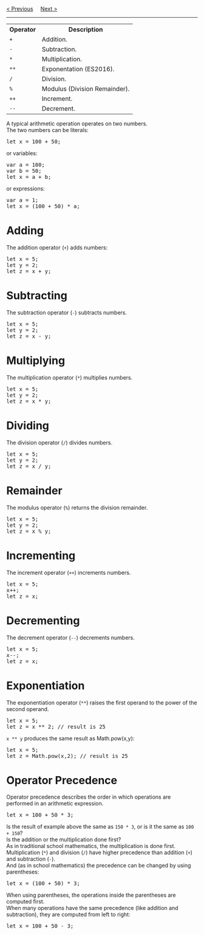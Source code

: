 <a href="/JS/Operators/Main.md">&lt; Previous</a>
&nbsp;&nbsp;&nbsp;
<a href="/JS/Operators/Assignment.md">Next &gt;</a>
<hr>
<table class="ws-table-all notranslate">
  <tr>
    <th>Operator</th>
    <th>Description</th>
  </tr>
  <tr>
    <td><code>+</code></td>
    <td>Addition.</td>
  </tr>
  <tr>
    <td><code>-</code></td>
    <td>Subtraction.</td>
  </tr>
  <tr>
    <td><code>*</code></td>
    <td>Multiplication.</td>
  </tr>
  <tr>
    <td><code>**</code></td>
    <td>Exponentation (ES2016).</td>
  </tr>
  <tr>
    <td><code>/</code></td>
    <td>Division.</td>
  </tr>
  <tr>
    <td><code>%</code></td>
    <td>Modulus (Division Remainder).</td>
  </tr>
  <tr>
    <td><code>++</code></td>
    <td>Increment.</td>
  </tr>
  <tr>
    <td><code>--</code></td>
    <td>Decrement.</td>
  </tr>
</table>
A typical arithmetic operation operates on two numbers.
<br>
The two numbers can be literals:
<pre>let x = 100 + 50;</pre>
or variables:
<pre>
var a = 100;
var b = 50;
let x = a + b;
</pre>
or expressions:
<pre>
var a = 1;
let x = (100 + 50) * a;
</pre>
<h1>Adding</h1>
The addition operator (<code>+</code>) adds numbers:
<pre>
let x = 5;
let y = 2;
let z = x + y;
</pre>
<h1>Subtracting</h1>
The subtraction operator (<code>-</code>) subtracts numbers.
<pre>
let x = 5;
let y = 2;
let z = x - y;
</pre>
<h1>Multiplying</h1>
The multiplication operator (<code>*</code>) multiplies numbers.
<pre>
let x = 5;
let y = 2;
let z = x * y;
</pre>
<h1>Dividing</h1>
The division operator (<code>/</code>) divides numbers.
<pre>
let x = 5;
let y = 2;
let z = x / y;
</pre>
<h1>Remainder</h1>
The modulus operator (<code>%</code>) returns the division remainder.
<pre>
let x = 5;
let y = 2;
let z = x % y;
</pre>
<h1>Incrementing</h1>
The increment operator (<code>++</code>) increments numbers.
<pre>
let x = 5;
x++;
let z = x;
</pre>
<h1>Decrementing</h1>
The decrement operator (<code>--</code>) decrements numbers.
<pre>
let x = 5;
x--;
let z = x;
</pre>
<h1>Exponentiation</h1>
The exponentiation operator (<code>**</code>) raises the first operand to the power of the second operand.
<pre>
let x = 5;
let z = x ** 2; // result is 25
</pre>
<code>x ** y</code> produces the same result as Math.pow(x,y):
<pre>
let x = 5;
let z = Math.pow(x,2); // result is 25
</pre>
<h1>Operator Precedence</h1>
Operator precedence describes the order in which operations are performed in an arithmetic expression.
<pre>let x = 100 + 50 * 3;</pre>
Is the result of example above the same as <code>150 * 3</code>, or is it the same as <code>100 + 150</code>?
<br>
Is the addition or the multiplication done first?
<br>
As in traditional school mathematics, the multiplication is done first.
<br>
Multiplication (<code>*</code>) and division (<code>/</code>) have higher precedence than addition (<code>+</code>) and subtraction (<code>-</code>).
<br>
And (as in school mathematics) the precedence can be changed by using parentheses:
<pre>let x = (100 + 50) * 3;</pre>
When using parentheses, the operations inside the parentheses are computed first.
<br>
When many operations have the same precedence (like addition and subtraction), they are computed from left to right:
<pre>let x = 100 + 50 - 3;</pre>
